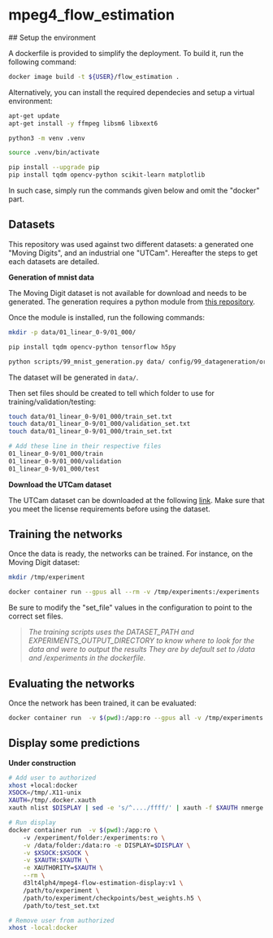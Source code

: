 # mpeg4_flow_estimation

## Setup the environment

A dockerfile is provided to simplify the deployment.
To build it, run the following command:

```bash
docker image build -t ${USER}/flow_estimation .
```

Alternatively, you can install the required dependecies and setup a virtual environment:

```bash
apt-get update
apt-get install -y ffmpeg libsm6 libxext6

python3 -m venv .venv

source .venv/bin/activate

pip install --upgrade pip
pip install tqdm opencv-python scikit-learn matplotlib
```

In such case, simply run the commands given below and omit the "docker" part.

## Datasets

This repository was used against two different datasets: a generated one "Moving Digits", and an industrial one "UTCam".
Hereafter the steps to get each datasets are detailed.

**Generation of mnist data**

The Moving Digit dataset is not available for download and needs to be generated.
The generation requires a python module from [this repository](https://github.com/D3lt4lph4/mpeg4part2_extract_compressed).

Once the module is installed, run the following commands:

```bash
mkdir -p data/01_linear_0-9/01_000/

pip install tqdm opencv-python tensorflow h5py

python scripts/99_mnist_generation.py data/ config/99_datageneration/orientation/01_config_base.json -ns <num_samples> -mp
```

The dataset will be generated in `data/`.

Then set files should be created to tell which folder to use for training/validation/testing:

```bash
touch data/01_linear_0-9/01_000/train_set.txt
touch data/01_linear_0-9/01_000/validation_set.txt
touch data/01_linear_0-9/01_000/train_set.txt

# Add these line in their respective files
01_linear_0-9/01_000/train
01_linear_0-9/01_000/validation
01_linear_0-9/01_000/test
```

**Download the UTCam dataset**

The UTCam dataset can be downloaded at the following [link](https://zenodo.org/record/6826009).
Make sure that you meet the license requirements before using the dataset.

## Training the networks

Once the data is ready, the networks can be trained.
For instance, on the Moving Digit dataset:

```bash
mkdir /tmp/experiment

docker container run --gpus all --rm -v /tmp/experiments:/experiments  -v $(pwd):/app:ro -v $(pwd)/data:/data:ro  $(pwd)/flow_estimation:latest scripts/01_training.py config/01_training_confs/01_moving_digits/01_DM3D_000.json
```

Be sure to modify the "set_file" values in the configuration to point to the correct set files.

> *The training scripts uses the DATASET_PATH and EXPERIMENTS_OUTPUT_DIRECTORY to know where to look for the data and were to output the results*
> *They are by default set to /data and /experiments in the dockerfile.*

## Evaluating the networks

Once the network has been trained, it can be evaluated:

```bash
docker container run  -v $(pwd):/app:ro --gpus all -v /tmp/experiments:/experiments -v $(pwd)/data:/data:ro $(pwd)/flow_estimation:latest scripts/02_testing.py /experiments/0001_DM3D_000 /app/config/02_testing_confs/01_moving_digits/mnist_10_000.json
```

## Display some predictions

**Under construction**

```bash
# Add user to authorized
xhost +local:docker
XSOCK=/tmp/.X11-unix
XAUTH=/tmp/.docker.xauth
xauth nlist $DISPLAY | sed -e 's/^..../ffff/' | xauth -f $XAUTH nmerge -

# Run display
docker container run  -v $(pwd):/app:ro \ 
	-v /experiment/folder:/experiments:ro \
	-v /data/folder:/data:ro -e DISPLAY=$DISPLAY \
	-v $XSOCK:$XSOCK \
	-v $XAUTH:$XAUTH \
	-e XAUTHORITY=$XAUTH \
	--rm \
	d3lt4lph4/mpeg4-flow-estimation-display:v1 \
	/path/to/experiment \
	/path/to/experiment/checkpoints/best_weights.h5 \
	/path/to/test_set.txt

# Remove user from authorized
xhost -local:docker
```